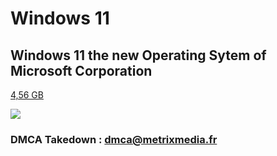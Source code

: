 # Windows 11

## Windows 11 the new Operating Sytem of Microsoft Corporation

<a href="https://metrixmedia.fr/windows/11/windows11.iso">4,56 GB</a>

<img src='https://c.s-microsoft.com/en-us/CMSImages/hero_animation_poster_4K_Sharpened.jpg?version=e252e57c-4949-6726-4a60-a50c0aeec2ce'>


### DMCA Takedown : dmca@metrixmedia.fr
